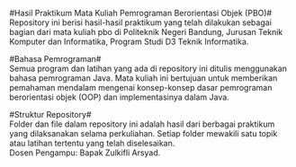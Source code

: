 #Hasil Praktikum Mata Kuliah Pemrograman Berorientasi Objek (PBO)#<br>
Repository ini berisi hasil-hasil praktikum yang telah dilakukan sebagai bagian dari mata kuliah pbo di Politeknik Negeri Bandung, Jurusan Teknik Komputer dan Informatika, Program Studi D3 Teknik Informatika.

#Bahasa Pemrograman#<br>
Semua program dan latihan yang ada di repository ini ditulis menggunakan bahasa pemrograman Java. Mata kuliah ini bertujuan untuk memberikan pemahaman mendalam mengenai konsep-konsep dasar pemrograman berorientasi objek (OOP) dan implementasinya dalam Java.

#Struktur Repository#<br>
Folder dan file dalam repository ini adalah hasil dari berbagai praktikum yang dilaksanakan selama perkuliahan. Setiap folder mewakili satu topik atau latihan tertentu yang telah diselesaikan.<br>
Dosen Pengampu: Bapak Zulkifli Arsyad.
